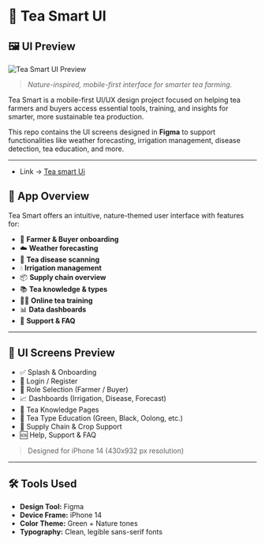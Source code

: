# 🍃 Tea Smart UI

## 🖼️ UI Preview

![Tea Smart UI Preview](https://i.imgur.com/CfaUWt7.jpeg)

> *Nature-inspired, mobile-first interface for smarter tea farming.*


Tea Smart is a mobile-first UI/UX design project focused on helping tea farmers and buyers access essential tools, training, and insights for smarter, more sustainable tea production.

This repo contains the UI screens designed in **Figma** to support functionalities like weather forecasting, irrigation management, disease detection, tea education, and more.

---
- Link -> [Tea smart Ui](https://www.figma.com/design/7h9iQ7HFtaUVPxwrp9M4T6/Tea-smart--Copy-?node-id=0-1&t=Nb1Mb9INZ1G9qaEl-1)

## 📱 App Overview

Tea Smart offers an intuitive, nature-themed user interface with features for:

- 🌿 **Farmer & Buyer onboarding**
- ☁️ **Weather forecasting**
- 🌱 **Tea disease scanning**
- 💧 **Irrigation management**
- 📦 **Supply chain overview**
- 📚 **Tea knowledge & types**
- 🧑‍🏫 **Online tea training**
- 📊 **Data dashboards**
- 🤝 **Support & FAQ**

---

## 🧩 UI Screens Preview

- ✅ Splash & Onboarding
- 🔐 Login / Register
- 👤 Role Selection (Farmer / Buyer)
- 📈 Dashboards (Irrigation, Disease, Forecast)
- 🧠 Tea Knowledge Pages
- 🧪 Tea Type Education (Green, Black, Oolong, etc.)
- 🧬 Supply Chain & Crop Support
- 🆘 Help, Support & FAQ

> Designed for iPhone 14 (430x932 px resolution)

---

## 🛠️ Tools Used

- **Design Tool:** Figma  
- **Device Frame:** iPhone 14  
- **Color Theme:** Green + Nature tones  
- **Typography:** Clean, legible sans-serif fonts  

